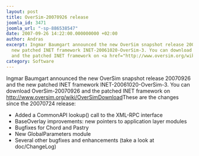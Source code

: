 ```yaml
---
layout: post
title: OverSim-20070926 release
joomla_id: 3471
joomla_url: "-sp-886538547"
date: 2007-09-26 14:22:00.000000000 +02:00
author: Andras
excerpt: Ingmar Baumgart announced the new OverSim snapshot release 20070926 and the
  new patched INET framework INET-20061020-OverSim-3. You can download OverSim-20070926
  and the patched INET framework on <a href="http://www.oversim.org/wiki/OverSimDownload">http://www.oversim.org/wiki/OverSimDownload</a>
category: Software
---
```

Ingmar Baumgart announced the new OverSim snapshot release 20070926 and the new patched INET framework INET-20061020-OverSim-3. You can download OverSim-20070926 and the patched INET framework on <a href="http://www.oversim.org/wiki/OverSimDownload">http://www.oversim.org/wiki/OverSimDownload</a>These are the changes since the 20070724 release:
 - Added a CommonAPI lookup() call to the XML-RPC interface
 - BaseOverlay improvements: new pointers to application layer modules
 - Bugfixes for Chord and Pastry
 - New GlobalParameters module
 - Several other bugfixes and enhancements
  (take a look at doc/ChangeLog)
